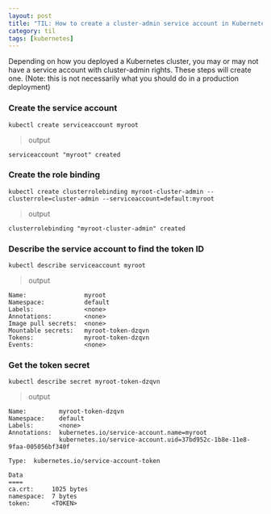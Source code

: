 ```yaml
---
layout: post
title: "TIL: How to create a cluster-admin service account in Kubernetes"
category: til
tags: [kubernetes]
---
```

Depending on how you deployed a Kubernetes cluster, you may or may not have a service account with cluster-admin rights. These steps will create one. (Note: this is not necessarily what you should do in a production deployment)

### Create the service account
```
kubectl create serviceaccount myroot
```
> output

```
serviceaccount "myroot" created
```

### Create the role binding
```
kubectl create clusterrolebinding myroot-cluster-admin --clusterrole=cluster-admin --serviceaccount=default:myroot
```

> output

```
clusterrolebinding "myroot-cluster-admin" created
```

### Describe the service account to find the token ID
```
kubectl describe serviceaccount myroot
```

> output

```
Name:                myroot
Namespace:           default
Labels:              <none>
Annotations:         <none>
Image pull secrets:  <none>
Mountable secrets:   myroot-token-dzqvn
Tokens:              myroot-token-dzqvn
Events:              <none>
```

### Get the token secret
```
kubectl describe secret myroot-token-dzqvn
```
> output

```
Name:         myroot-token-dzqvn
Namespace:    default
Labels:       <none>
Annotations:  kubernetes.io/service-account.name=myroot
              kubernetes.io/service-account.uid=37bd952c-1b8e-11e8-9faa-005056bf340f

Type:  kubernetes.io/service-account-token

Data
====
ca.crt:     1025 bytes
namespace:  7 bytes
token:      <TOKEN>
```